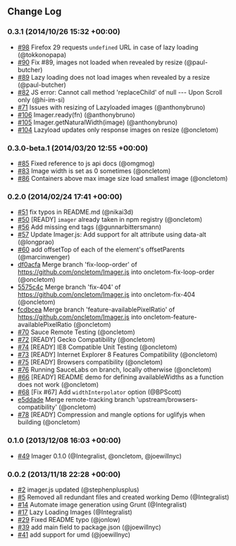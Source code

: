 ## Change Log

### 0.3.1 (2014/10/26 15:32 +00:00)
- [#98](https://github.com/BBC-News/Imager.js/issues/98) Firefox 29 requests `undefined` URL in case of lazy loading (@tokkonopapa)
- [#90](https://github.com/BBC-News/Imager.js/issues/90) Fix #89, images not loaded when revealed by resize (@paul-butcher)
- [#89](https://github.com/BBC-News/Imager.js/issues/89) Lazy loading does not load images when revealed by a resize (@paul-butcher)
- [#82](https://github.com/BBC-News/Imager.js/issues/82) JS error: Cannot call method 'replaceChild' of null --- Upon Scroll only (@hi-im-si)
- [#71](https://github.com/BBC-News/Imager.js/issues/71) Issues with resizing of Lazyloaded images (@anthonybruno)
- [#106](https://github.com/BBC-News/Imager.js/pull/106) Imager.ready(fn) (@anthonybruno)
- [#105](https://github.com/BBC-News/Imager.js/pull/105) Imager.getNaturalWidth(image) (@anthonybruno)
- [#104](https://github.com/BBC-News/Imager.js/pull/104) Lazyload updates only response images on resize (@oncletom)

### 0.3.0-beta.1 (2014/03/20 12:55 +00:00)
- [#85](https://github.com/BBC-News/Imager.js/pull/85) Fixed reference to js api docs (@omgmog)
- [#83](https://github.com/BBC-News/Imager.js/pull/83) Image width is set as 0 sometimes (@oncletom)
- [#86](https://github.com/BBC-News/Imager.js/pull/86) Containers above max image size load smallest image (@oncletom)

### 0.2.0 (2014/02/24 17:41 +00:00)
- [#51](https://github.com/BBC-News/Imager.js/pull/51) fix typos in README.md (@nikai3d)
- [#50](https://github.com/BBC-News/Imager.js/pull/50) [READY] `imager` already taken in npm registry (@oncletom)
- [#56](https://github.com/BBC-News/Imager.js/pull/56) Add missing </div> end tags (@gunnarbittersmann)
- [#57](https://github.com/BBC-News/Imager.js/pull/57) Update Imager.js: Add support for alt attribute using data-alt (@longprao)
- [#60](https://github.com/BBC-News/Imager.js/pull/60) add offsetTop of each of the element's offsetParents (@marcinwenger)
- [df0acfa](https://github.com/BBC-News/Imager.js/commit/df0acfad0ef8badaeea4d198a339f0c29d940bd9) Merge branch 'fix-loop-order' of https://github.com/oncletom/Imager.js into oncletom-fix-loop-order (@oncletom)
- [5575c4c](https://github.com/BBC-News/Imager.js/commit/5575c4c12ae20a5065ff4aa10af7e981b971b5bf) Merge branch 'fix-404' of https://github.com/oncletom/Imager.js into oncletom-fix-404 (@oncletom)
- [fcdbcea](https://github.com/BBC-News/Imager.js/commit/fcdbcea7d88fc98bc2503505b512de0fe64666e1) Merge branch 'feature-availablePixelRatio' of https://github.com/oncletom/Imager.js into oncletom-feature-availablePixelRatio (@oncletom)
- [#70](https://github.com/BBC-News/Imager.js/pull/70) Sauce Remote Testing (@oncletom)
- [#72](https://github.com/BBC-News/Imager.js/pull/72) [READY] Gecko Compatibility (@oncletom)
- [#74](https://github.com/BBC-News/Imager.js/pull/74) [READY] IE8 Compatible Unit Testing (@oncletom)
- [#73](https://github.com/BBC-News/Imager.js/pull/73) [READY] Internet Explorer 8 Features Compatibility (@oncletom)
- [#75](https://github.com/BBC-News/Imager.js/pull/75) [READY] Browsers compatibility (@oncletom)
- [#76](https://github.com/BBC-News/Imager.js/pull/76) Running SauceLabs on branch, locally otherwise (@oncletom)
- [#66](https://github.com/BBC-News/Imager.js/pull/66) [READY] README demo for defining availableWidths as a function does not work (@oncletom)
- [#68](https://github.com/BBC-News/Imager.js/pull/68) [Fix #67] Add `widthInterpolator` option (@BPScott)
- [e5ddade](https://github.com/BBC-News/Imager.js/commit/e5ddade65371f88bb53ef3d0a5a3fede5ab7c706) Merge remote-tracking branch 'upstream/browsers-compatibility' (@oncletom)
- [#78](https://github.com/BBC-News/Imager.js/pull/78) [READY] Compression and mangle options for uglifyjs when building (@oncletom)

### 0.1.0 (2013/12/08 16:03 +00:00)
- [#49](https://github.com/BBC-News/Imager.js/pull/49) Imager 0.1.0 (@Integralist, @oncletom, @joewillnyc)

### 0.0.2 (2013/11/18 22:28 +00:00)
- [#2](https://github.com/BBC-News/Imager.js/pull/2) imager.js updated (@stephenplusplus)
- [#5](https://github.com/BBC-News/Imager.js/pull/5) Removed all redundant files and created working Demo (@Integralist)
- [#14](https://github.com/BBC-News/Imager.js/pull/14) Automate image generation using Grunt (@Integralist)
- [#17](https://github.com/BBC-News/Imager.js/pull/17) Lazy Loading Images (@Integralist)
- [#29](https://github.com/BBC-News/Imager.js/pull/29) Fixed README typo (@jonlow)
- [#39](https://github.com/BBC-News/Imager.js/pull/39) add main field to package.json (@joewillnyc)
- [#41](https://github.com/BBC-News/Imager.js/pull/41) add support for umd (@joewillnyc)
